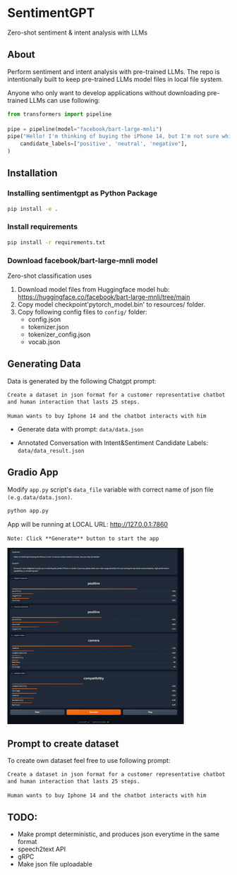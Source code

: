 # SentimentGPT
Zero-shot sentiment &amp; intent analysis with LLMs


## About
Perform sentiment and intent analysis with pre-trained LLMs. 
The repo is intentionally built to keep pre-trained LLMs model files in local file system.
 
Anyone who only want to develop applications without downloading pre-trained LLMs can use following: 
```Python
from transformers import pipeline

pipe = pipeline(model="facebook/bart-large-mnli")
pipe("Hello! I'm thinking of buying the iPhone 14, but I'm not sure which model to choose. Can you help me decide?",
    candidate_labels=["positive', 'neutral', 'negative"],
)
```

## Installation

### Installing sentimentgpt as Python Package
```bash
pip install -e .
```

### Install requirements
```bash
pip install -r requirements.txt
```
### Download facebook/bart-large-mnli model
Zero-shot classification uses 

1. Download model files from Huggingface model hub: https://huggingface.co/facebook/bart-large-mnli/tree/main
2. Copy model checkpoint'pytorch_model.bin' to resources/ folder.
3. Copy following config files to `config/` folder:
    - config.json
    - tokenizer.json
    - tokenizer_config.json
    - vocab.json

## Generating Data
Data is generated by the following Chatgpt prompt:
```text
Create a dataset in json format for a customer representative chatbot and human interaction that lasts 25 steps. 

Human wants to buy Iphone 14 and the chatbot interacts with him  
```

- Generate data with prompt: `data/data.json`

- Annotated Conversation with Intent&Sentiment Candidate Labels: `data/data_result.json`


## Gradio App
Modify `app.py` script's `data_file` variable with correct name of json file `(e.g.data/data.json)`. 

```bash
python app.py
```

App will be running at LOCAL URL: http://127.0.0.1:7860

`Note: Click **Generate** button to start the app`

<!-- ![Web App Overview](files/app_overview.png | width=50) -->
<img src="files/app_overview.png" alt="Web App Overview" width="400" height=400>

## Prompt to create dataset
To create own dataset feel free to use following prompt:
```text
Create a dataset in json format for a customer representative chatbot and human interaction that lasts 25 steps. 

Human wants to buy Iphone 14 and the chatbot interacts with him  
```
## TODO: 
- Make prompt deterministic, and produces json everytime in the same format
- speech2text API
- gRPC
- Make json file uploadable